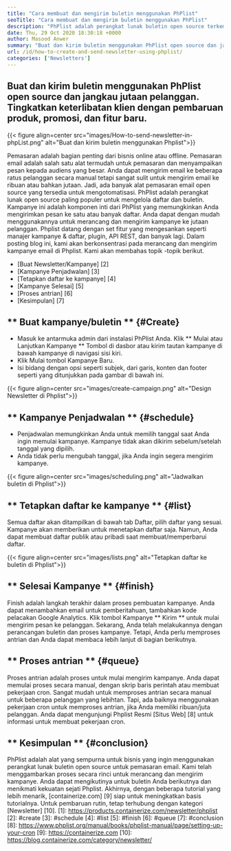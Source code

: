 ```yaml
---
title: "Cara membuat dan mengirim buletin menggunakan PhPlist" 
seoTitle: "Cara membuat dan mengirim buletin menggunakan PhPlist" 
description: "PhPlist adalah perangkat lunak buletin open source terkemuka untuk pemasaran email. Ini adalah panduan pemula untuk membuat dan mengirim kampanye buletin." 
date: Thu, 29 Oct 2020 18:30:18 +0000
author: Masood Anwer
summary: "Buat dan kirim buletin menggunakan PhPlist open source dan jangkau jutaan pelanggan. Tingkatkan keterlibatan klien dengan pembaruan produk, promosi, dan fitur baru." 
url: /id/how-to-create-and-send-newsletter-using-phplist/
categories: ['Newsletters']
---
```


## Buat dan kirim buletin menggunakan PhPlist open source dan jangkau jutaan pelanggan. Tingkatkan keterlibatan klien dengan pembaruan produk, promosi, dan fitur baru.

{{< figure align=center src="images/How-to-send-newsletter-in-phpList.png" alt="Buat dan kirim buletin menggunakan Phplist">}}

Pemasaran adalah bagian penting dari bisnis online atau offline. Pemasaran email adalah salah satu alat termudah untuk pemasaran dan menyampaikan pesan kepada audiens yang besar. Anda dapat mengirim email ke beberapa ratus pelanggan secara manual tetapi sangat sulit untuk mengirim email ke ribuan atau bahkan jutaan. Jadi, ada banyak alat pemasaran email open source yang tersedia untuk mengotomatisasi.
PhPlist adalah perangkat lunak open source paling populer untuk mengelola daftar dan buletin. Kampanye ini adalah komponen inti dari PhPlist yang memungkinkan Anda mengirimkan pesan ke satu atau banyak daftar. Anda dapat dengan mudah menggunakannya untuk merancang dan mengirim kampanye ke jutaan pelanggan. Phplist datang dengan set fitur yang mengesankan seperti manajer kampanye & daftar, plugin, API REST, dan banyak lagi.
Dalam posting blog ini, kami akan berkonsentrasi pada merancang dan mengirim kampanye email di Phplist. Kami akan membahas topik -topik berikut.
  * [Buat Newsletter/Kampanye] [2]
  * [Kampanye Penjadwalan] [3]
  * [Tetapkan daftar ke kampanye] [4]
  * [Kampanye Selesai] [5]
  * [Proses antrian] [6]
  * [Kesimpulan] [7]

## ** Buat kampanye/buletin ** {#Create}
  * Masuk ke antarmuka admin dari instalasi PhPlist Anda. Klik ** Mulai atau Lanjutkan Kampanye ** Tombol di dasbor atau kirim tautan kampanye di bawah kampanye di navigasi sisi kiri.
  * Klik Mulai tombol Kampanye Baru.
  * Isi bidang dengan opsi seperti subjek, dari garis, konten dan footer seperti yang ditunjukkan pada gambar di bawah ini.

{{< figure align=center src="images/create-campaign.png" alt="Design Newsletter di Phplist">}}


## ** Kampanye Penjadwalan ** {#schedule}
  * Penjadwalan memungkinkan Anda untuk memilih tanggal saat Anda ingin memulai kampanye. Kampanye tidak akan dikirim sebelum/setelah tanggal yang dipilih.
  * Anda tidak perlu mengubah tanggal, jika Anda ingin segera mengirim kampanye.

{{< figure align=center src="images/scheduling.png" alt="Jadwalkan buletin di Phplist">}}


## ** Tetapkan daftar ke kampanye ** {#list}
Semua daftar akan ditampilkan di bawah tab Daftar, pilih daftar yang sesuai. Kampanye akan memberikan untuk menetapkan daftar saja. Namun, Anda dapat membuat daftar publik atau pribadi saat membuat/memperbarui daftar.

{{< figure align=center src="images/lists.png" alt="Tetapkan daftar ke buletin di Phplist">}}


## ** Selesai Kampanye ** {#finish}
Finish adalah langkah terakhir dalam proses pembuatan kampanye. Anda dapat menambahkan email untuk pemberitahuan, tambahkan kode pelacakan Google Analytics. Klik tombol Kampanye ** Kirim ** untuk mulai mengirim pesan ke pelanggan. Sekarang, Anda telah melakukannya dengan perancangan buletin dan proses kampanye. Tetapi, Anda perlu memproses antrian dan Anda dapat membaca lebih lanjut di bagian berikutnya.

## ** Proses antrian ** {#queue}
Proses antrian adalah proses untuk mulai mengirim kampanye. Anda dapat memulai proses secara manual, dengan skrip baris perintah atau membuat pekerjaan cron. Sangat mudah untuk memproses antrian secara manual untuk beberapa pelanggan yang lebihtan. Tapi, ada baiknya menggunakan pekerjaan cron untuk memproses antrian, jika Anda memiliki ribuan/juta pelanggan. Anda dapat mengunjungi Phplist Resmi [Situs Web] [8] untuk informasi untuk membuat pekerjaan cron.

## ** Kesimpulan ** {#conclusion}
PhPlist adalah alat yang sempurna untuk bisnis yang ingin menggunakan perangkat lunak buletin open source untuk pemasaran email. Kami telah menggambarkan proses secara rinci untuk merancang dan mengirim kampanye. Anda dapat mengikutinya untuk buletin Anda berikutnya dan menikmati kekuatan sejati Phplist.
Akhirnya, dengan beberapa tutorial yang lebih menarik, [containerize.com] [9] siap untuk meningkatkan basis tutorialnya. Untuk pembaruan rutin, tetap terhubung dengan kategori [Newsletter] [10].
[1]: https://products.containerize.com/newsletter/phplist
[2]: #create
[3]: #schedule
[4]: #list
[5]: #finish
[6]: #queue
[7]: #conclusion
[8]: https://www.phplist.org/manual/books/phplist-manual/page/setting-up-your-cron
[9]: https://containerize.com
[10]: https://blog.containerize.com/category/newsletter/
